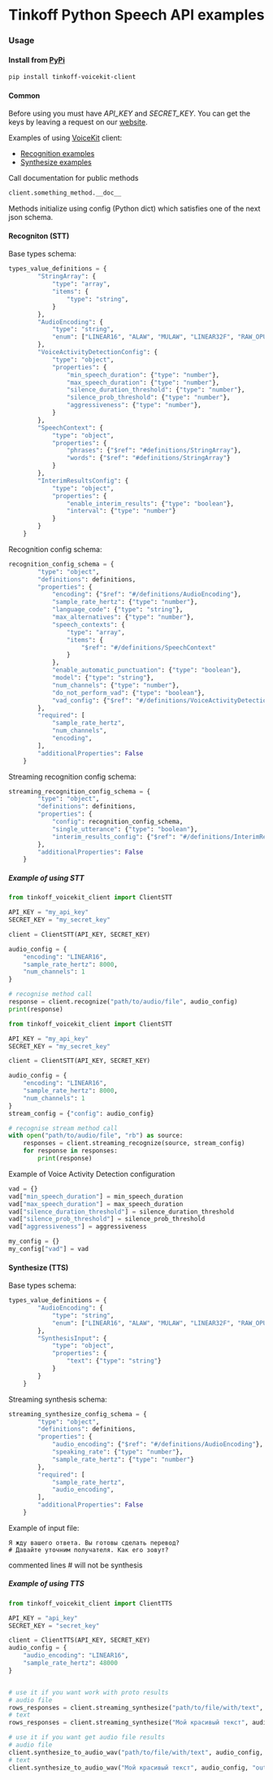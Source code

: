 # Tinkoff Python Speech API examples

### Usage
#### Install from [PyPi](https://pypi.org/project/tinkoff-voicekit-client/)
```bash
pip install tinkoff-voicekit-client
```


#### Common
Before using you must have *API_KEY* and *SECRET_KEY*. You can get the keys by leaving a request on our [website](https://voicekit.tinkoff.ru/).

Examples of using [VoiceKit](https://voicekit.tinkoff.ru/) client:
* [Recognition examples](#####-Example-of-using-STT)
* [Synthesize examples](#####-Example-of-using-TTS)

Call documentation for public methods
```python
client.something_method.__doc__
```
Methods initialize using config (Python dict) which satisfies one of the next json schema.

#### Recogniton (STT)
Base types schema:
```Python
types_value_definitions = {
        "StringArray": {
            "type": "array",
            "items": {
                "type": "string",
            }
        },
        "AudioEncoding": {
            "type": "string",
            "enum": ["LINEAR16", "ALAW", "MULAW", "LINEAR32F", "RAW_OPUS", "MPEG_AUDIO"]
        },
        "VoiceActivityDetectionConfig": {
            "type": "object",
            "properties": {
                "min_speech_duration": {"type": "number"},
                "max_speech_duration": {"type": "number"},
                "silence_duration_threshold": {"type": "number"},
                "silence_prob_threshold": {"type": "number"},
                "aggressiveness": {"type": "number"},
            }
        },
        "SpeechContext": {
            "type": "object",
            "properties": {
                "phrases": {"$ref": "#definitions/StringArray"},
                "words": {"$ref": "#definitions/StringArray"}
            }
        },
        "InterimResultsConfig": {
            "type": "object",
            "properties": {
                "enable_interim_results": {"type": "boolean"},
                "interval": {"type": "number"}
            }
        }
    }
```

Recognition config schema:
```Python
recognition_config_schema = {
        "type": "object",
        "definitions": definitions,
        "properties": {
            "encoding": {"$ref": "#/definitions/AudioEncoding"},
            "sample_rate_hertz": {"type": "number"},
            "language_code": {"type": "string"},
            "max_alternatives": {"type": "number"},
            "speech_contexts": {
                "type": "array",
                "items": {
                    "$ref": "#/definitions/SpeechContext"
                }
            },
            "enable_automatic_punctuation": {"type": "boolean"},
            "model": {"type": "string"},
            "num_channels": {"type": "number"},
            "do_not_perform_vad": {"type": "boolean"},
            "vad_config": {"$ref": "#/definitions/VoiceActivityDetectionConfig"}
        },
        "required": [
            "sample_rate_hertz",
            "num_channels",
            "encoding",
        ],
        "additionalProperties": False
    }
```

Streaming recognition config schema:
```Python
streaming_recognition_config_schema = {
        "type": "object",
        "definitions": definitions,
        "properties": {
            "config": recognition_config_schema,
            "single_utterance": {"type": "boolean"},
            "interim_results_config": {"$ref": "#/definitions/InterimResultsConfig"}
        },
        "additionalProperties": False
    }
```

##### Example of using STT
```python
from tinkoff_voicekit_client import ClientSTT

API_KEY = "my_api_key"
SECRET_KEY = "my_secret_key"

client = ClientSTT(API_KEY, SECRET_KEY)

audio_config = {
    "encoding": "LINEAR16",
    "sample_rate_hertz": 8000,
    "num_channels": 1
}

# recognise method call
response = client.recognize("path/to/audio/file", audio_config)
print(response)
```

```python
from tinkoff_voicekit_client import ClientSTT

API_KEY = "my_api_key"
SECRET_KEY = "my_secret_key"

client = ClientSTT(API_KEY, SECRET_KEY)

audio_config = {
    "encoding": "LINEAR16",
    "sample_rate_hertz": 8000,
    "num_channels": 1
}
stream_config = {"config": audio_config}

# recognise stream method call
with open("path/to/audio/file", "rb") as source:
    responses = client.streaming_recognize(source, stream_config)
    for response in responses:
        print(response)
```
Example of Voice Activity Detection configuration
```Python
vad = {}
vad["min_speech_duration"] = min_speech_duration
vad["max_speech_duration"] = max_speech_duration
vad["silence_duration_threshold"] = silence_duration_threshold
vad["silence_prob_threshold"] = silence_prob_threshold
vad["aggressiveness"] = aggressiveness

my_config = {}
my_config["vad"] = vad
```

#### Synthesize (TTS)
Base types schema:
```Python
types_value_definitions = {
        "AudioEncoding": {
            "type": "string",
            "enum": ["LINEAR16", "ALAW", "MULAW", "LINEAR32F", "RAW_OPUS"]
        },
        "SynthesisInput": {
            "type": "object",
            "properties": {
                "text": {"type": "string"}
            }
        }
    }
```

Streaming synthesis schema:
```Python
streaming_synthesize_config_schema = {
        "type": "object",
        "definitions": definitions,
        "properties": {
            "audio_encoding": {"$ref": "#/definitions/AudioEncoding"},
            "speaking_rate": {"type": "number"},
            "sample_rate_hertz": {"type": "number"}
        },
        "required": [
            "sample_rate_hertz",
            "audio_encoding",
        ],
        "additionalProperties": False
    }
```

Example of input file:
```
Я жду вашего ответа. Вы готовы сделать перевод?
# Давайте уточним получателя. Как его зовут?
```
commented lines # will not be synthesis

##### Example of using TTS
```python
from tinkoff_voicekit_client import ClientTTS

API_KEY = "api_key"
SECRET_KEY = "secret_key"

client = ClientTTS(API_KEY, SECRET_KEY)
audio_config = {
    "audio_encoding": "LINEAR16",
    "sample_rate_hertz": 48000
}


# use it if you want work with proto results
# audio file
rows_responses = client.streaming_synthesize("path/to/file/with/text", audio_config)
# text
rows_responses = client.streaming_synthesize("Мой красивый текст", audio_config)

# use it if you want get audio file results
# audio file
client.synthesize_to_audio_wav("path/to/file/with/text", audio_config, "output/dir")
# text
client.synthesize_to_audio_wav("Мой красивый текст", audio_config, "output/dir")
```
